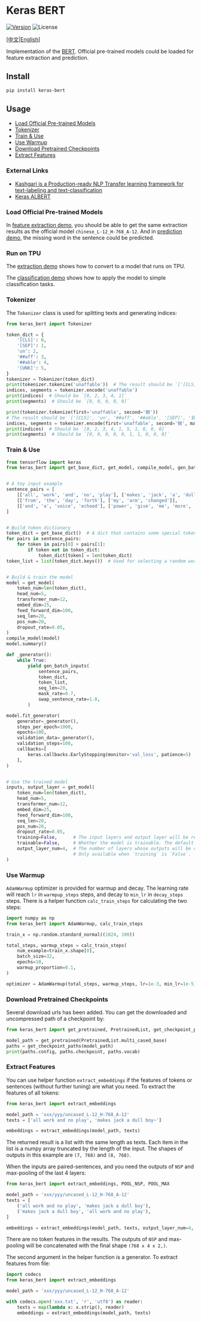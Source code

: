# Keras BERT

[![Version](https://img.shields.io/pypi/v/keras-bert.svg)](https://pypi.org/project/keras-bert/)
![License](https://img.shields.io/pypi/l/keras-bert.svg)

\[[中文](https://github.com/CyberZHG/keras-bert/blob/master/README.zh-CN.md)|[English](https://github.com/CyberZHG/keras-bert/blob/master/README.md)\]

Implementation of the [BERT](https://arxiv.org/pdf/1810.04805.pdf). Official pre-trained models could be loaded for feature extraction and prediction.

## Install

```bash
pip install keras-bert
```

## Usage

* [Load Official Pre-trained Models](#Load-Official-Pre-trained-Models)
* [Tokenizer](#Tokenizer)
* [Train & Use](#Train-&-Use)
* [Use Warmup](#Use-Warmup)
* [Download Pretrained Checkpoints](#Download-Pretrained-Checkpoints)
* [Extract Features](#Extract-Features)

### External Links

* [Kashgari is a Production-ready NLP Transfer learning framework for text-labeling and text-classification](https://github.com/BrikerMan/Kashgari)
* [Keras ALBERT](https://github.com/TinkerMob/keras_albert_model)

### Load Official Pre-trained Models

In [feature extraction demo](./demo/load_model/load_and_extract.py), you should be able to get the same extraction results as the official model `chinese_L-12_H-768_A-12`. And in [prediction demo](./demo/load_model/load_and_predict.py), the missing word in the sentence could be predicted.


### Run on TPU

The [extraction demo](https://colab.research.google.com/github/CyberZHG/keras-bert/blob/master/demo/load_model/keras_bert_load_and_extract_tpu.ipynb) shows how to convert to a model that runs on TPU.

The [classification demo](https://colab.research.google.com/github/CyberZHG/keras-bert/blob/master/demo/tune/keras_bert_classification_tpu.ipynb) shows how to apply the model to simple classification tasks.

### Tokenizer

The `Tokenizer` class is used for splitting texts and generating indices:

```python
from keras_bert import Tokenizer

token_dict = {
    '[CLS]': 0,
    '[SEP]': 1,
    'un': 2,
    '##aff': 3,
    '##able': 4,
    '[UNK]': 5,
}
tokenizer = Tokenizer(token_dict)
print(tokenizer.tokenize('unaffable'))  # The result should be `['[CLS]', 'un', '##aff', '##able', '[SEP]']`
indices, segments = tokenizer.encode('unaffable')
print(indices)  # Should be `[0, 2, 3, 4, 1]`
print(segments)  # Should be `[0, 0, 0, 0, 0]`

print(tokenizer.tokenize(first='unaffable', second='钢'))
# The result should be `['[CLS]', 'un', '##aff', '##able', '[SEP]', '钢', '[SEP]']`
indices, segments = tokenizer.encode(first='unaffable', second='钢', max_len=10)
print(indices)  # Should be `[0, 2, 3, 4, 1, 5, 1, 0, 0, 0]`
print(segments)  # Should be `[0, 0, 0, 0, 0, 1, 1, 0, 0, 0]`
```

### Train & Use

```python
from tensorflow import keras
from keras_bert import get_base_dict, get_model, compile_model, gen_batch_inputs


# A toy input example
sentence_pairs = [
    [['all', 'work', 'and', 'no', 'play'], ['makes', 'jack', 'a', 'dull', 'boy']],
    [['from', 'the', 'day', 'forth'], ['my', 'arm', 'changed']],
    [['and', 'a', 'voice', 'echoed'], ['power', 'give', 'me', 'more', 'power']],
]


# Build token dictionary
token_dict = get_base_dict()  # A dict that contains some special tokens
for pairs in sentence_pairs:
    for token in pairs[0] + pairs[1]:
        if token not in token_dict:
            token_dict[token] = len(token_dict)
token_list = list(token_dict.keys())  # Used for selecting a random word


# Build & train the model
model = get_model(
    token_num=len(token_dict),
    head_num=5,
    transformer_num=12,
    embed_dim=25,
    feed_forward_dim=100,
    seq_len=20,
    pos_num=20,
    dropout_rate=0.05,
)
compile_model(model)
model.summary()

def _generator():
    while True:
        yield gen_batch_inputs(
            sentence_pairs,
            token_dict,
            token_list,
            seq_len=20,
            mask_rate=0.7,
            swap_sentence_rate=1.0,
        )

model.fit_generator(
    generator=_generator(),
    steps_per_epoch=1000,
    epochs=100,
    validation_data=_generator(),
    validation_steps=100,
    callbacks=[
        keras.callbacks.EarlyStopping(monitor='val_loss', patience=5)
    ],
)


# Use the trained model
inputs, output_layer = get_model(
    token_num=len(token_dict),
    head_num=5,
    transformer_num=12,
    embed_dim=25,
    feed_forward_dim=100,
    seq_len=20,
    pos_num=20,
    dropout_rate=0.05,
    training=False,      # The input layers and output layer will be returned if `training` is `False`
    trainable=False,     # Whether the model is trainable. The default value is the same with `training`
    output_layer_num=4,  # The number of layers whose outputs will be concatenated as a single output.
                         # Only available when `training` is `False`.
)
```

### Use Warmup

`AdamWarmup` optimizer is provided for warmup and decay. The learning rate will reach `lr` in `warmpup_steps` steps, and decay to `min_lr` in `decay_steps` steps. There is a helper function `calc_train_steps` for calculating the two steps:

```python
import numpy as np
from keras_bert import AdamWarmup, calc_train_steps

train_x = np.random.standard_normal((1024, 100))

total_steps, warmup_steps = calc_train_steps(
    num_example=train_x.shape[0],
    batch_size=32,
    epochs=10,
    warmup_proportion=0.1,
)

optimizer = AdamWarmup(total_steps, warmup_steps, lr=1e-3, min_lr=1e-5)
```

### Download Pretrained Checkpoints

Several download urls has been added. You can get the downloaded and uncompressed path of a checkpoint by:

```python
from keras_bert import get_pretrained, PretrainedList, get_checkpoint_paths

model_path = get_pretrained(PretrainedList.multi_cased_base)
paths = get_checkpoint_paths(model_path)
print(paths.config, paths.checkpoint, paths.vocab)
```

### Extract Features

You can use helper function `extract_embeddings` if the features of tokens or sentences (without further tuning) are what you need. To extract the features of all tokens:

```python
from keras_bert import extract_embeddings

model_path = 'xxx/yyy/uncased_L-12_H-768_A-12'
texts = ['all work and no play', 'makes jack a dull boy~']

embeddings = extract_embeddings(model_path, texts)
```

The returned result is a list with the same length as texts. Each item in the list is a numpy array truncated by the length of the input. The shapes of outputs in this example are `(7, 768)` and `(8, 768)`.

When the inputs are paired-sentences, and you need the outputs of `NSP` and max-pooling of the last 4 layers:

```python
from keras_bert import extract_embeddings, POOL_NSP, POOL_MAX

model_path = 'xxx/yyy/uncased_L-12_H-768_A-12'
texts = [
    ('all work and no play', 'makes jack a dull boy'),
    ('makes jack a dull boy', 'all work and no play'),
]

embeddings = extract_embeddings(model_path, texts, output_layer_num=4, poolings=[POOL_NSP, POOL_MAX])
```

There are no token features in the results. The outputs of `NSP` and max-pooling will be concatenated with the final shape `(768 x 4 x 2,)`.

The second argument in the helper function is a generator. To extract features from file:

```python
import codecs
from keras_bert import extract_embeddings

model_path = 'xxx/yyy/uncased_L-12_H-768_A-12'

with codecs.open('xxx.txt', 'r', 'utf8') as reader:
    texts = map(lambda x: x.strip(), reader)
    embeddings = extract_embeddings(model_path, texts)
```

